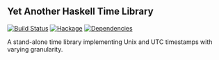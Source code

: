 ## Yet Another Haskell Time Library
[![Build Status](https://api.travis-ci.org/enzoh/time-exts.svg?branch=master)](https://travis-ci.org/enzoh/time-exts) [![Hackage](https://img.shields.io/hackage/v/time-exts.svg)](https://hackage.haskell.org/package/time-exts) [![Dependencies](https://img.shields.io/hackage-deps/v/time-exts.svg)](http://packdeps.haskellers.com/feed?needle=time-exts)

A stand-alone time library implementing Unix and UTC timestamps with varying granularity.
